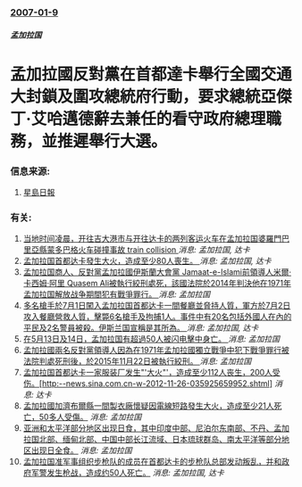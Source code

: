 ### [2007-01-9](/news/2007/01/9/index.md)

##### 孟加拉国
# 孟加拉國反對黨在首都達卡舉行全國交通大封鎖及圍攻總統府行動，要求總統亞傑丁·艾哈邁德辭去兼任的看守政府總理職務，並推遲舉行大選。




### 信息来源:

1. [星島日報](https://web.archive.org/web/20070111075315/http://hk.news.yahoo.com/070110/60/1zop8.html)

### 有关:

1. [ 当地时间凌晨，开往吉大港市与开往达卡的两列客运火车在孟加拉国婆羅門巴里亞縣蒙多巴格火车碰撞事故 train collision ](/zh/news/2019/11/12/当地时间凌晨-开往吉大港市与开往达卡的两列客运火车在孟加拉国婆羅門巴里亞縣蒙多巴格火车碰撞事故-train-colli.md) _消息: 孟加拉国, 达卡_
2. [孟加拉国首都达卡發生大火，造成至少80人喪生。 ](/zh/news/2019/02/20/孟加拉国首都达卡發生大火-造成至少80人喪生.md) _消息: 孟加拉国, 达卡_
3. [孟加拉国商人、反對黨孟加拉國伊斯蘭大會黨 Jamaat-e-Islami前領導人米爾·卡西姆·阿里 Quasem Ali被執行絞刑處死，該國法院於2014年判決他在1971年孟加拉国解放战争期間犯有戰爭罪行。 ](/zh/news/2016/09/3/孟加拉国商人-反對黨孟加拉國伊斯蘭大會黨-Jamaat-e-Islami前領導人米爾-卡西姆-阿里-Quasem-Ali.md) _消息: 孟加拉国_
4. [多名槍手於7月1日闖入孟加拉国首都达卡一間餐廳並脅持人質，軍方於7月2日攻入餐廳營救人質，擊斃6名槍手及拘捕1人。事件中有20名包括外國人在內的平民及2名警員被殺。伊斯兰国宣稱是其所為。 ](/zh/news/2016/07/2/多名槍手於7月1日闖入孟加拉国首都达卡一間餐廳並脅持人質-軍方於7月2日攻入餐廳營救人質-擊斃6名槍手及拘捕1人-事件中.md) _消息: 孟加拉国, 达卡_
5. [在5月13日及14日，孟加拉国有超過50人被闪电擊中身亡。 ](/zh/news/2016/05/14/在5月13日及14日-孟加拉国有超過50人被闪电擊中身亡.md) _消息: 孟加拉国_
6. [孟加拉國兩名反對黨領導人因為在1971年孟加拉國獨立戰爭中犯下戰爭罪行被法院判處死刑後，於2015年11月22日被執行絞刑。 ](/zh/news/2015/11/22/孟加拉國兩名反對黨領導人因為在1971年孟加拉國獨立戰爭中犯下戰爭罪行被法院判處死刑後-於2015年11月22日被執行絞.md) _消息: 孟加拉国_
7. [孟加拉国首都达卡一家服装厂发生"'大火"'，造成至少112人丧生，200人受伤。[http:--news.sina.com.cn-w-2012-11-26-035925659952.shtml]](/zh/news/2012/11/24/孟加拉国首都达卡一家服装厂发生-大火-造成至少112人丧生-200人受伤-http-newssinaco.md) _消息: 达卡_
8. [ 孟加拉國加濟布爾縣一間製衣廠懷疑因電線短路發生大火，造成至少21人死亡，50多人受傷。](/zh/news/2010/02/25/孟加拉國加濟布爾縣一間製衣廠懷疑因電線短路發生大火-造成至少21人死亡-50多人受傷.md) _消息: 孟加拉国_
9. [亚洲和太平洋部分地区出现日食，其中印度中部、尼泊尔东南部、不丹、孟加拉国北部、缅甸北部、中国中部长江流域、日本琉球群岛、南太平洋等部分地区出现日全食。](/zh/news/2009/07/22/亚洲和太平洋部分地区出现日食-其中印度中部-尼泊尔东南部-不丹-孟加拉国北部-缅甸北部-中国中部长江流域-日本琉球群岛.md) _消息: 孟加拉国_
10. [孟加拉国准军事组织步枪队的成员在首都达卡的步枪队总部发动叛乱，并和政府军警发生枪战，造成约50人死亡。](/zh/news/2009/02/25/孟加拉国准军事组织步枪队的成员在首都达卡的步枪队总部发动叛乱-并和政府军警发生枪战-造成约50人死亡.md) _消息: 孟加拉国, 达卡_
